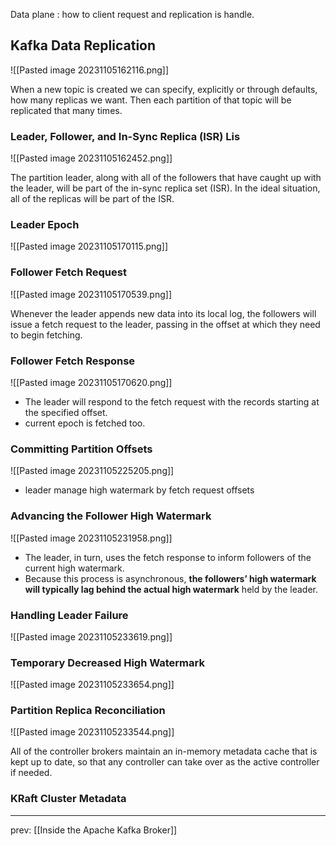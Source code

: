 Data plane : how to client request and replication is handle. 

## Kafka Data Replication

![[Pasted image 20231105162116.png]]

When a new topic is created we can specify, explicitly or through defaults, how many replicas we want. Then each partition of that topic will be replicated that many times.

### Leader, Follower, and In-Sync Replica (ISR) Lis

![[Pasted image 20231105162452.png]]

The partition leader, along with all of the followers that have caught up with the leader, will be part of the in-sync replica set (ISR). In the ideal situation, all of the replicas will be part of the ISR.


### Leader Epoch
![[Pasted image 20231105170115.png]]


### Follower Fetch Request

![[Pasted image 20231105170539.png]]

Whenever the leader appends new data into its local log, the followers will issue a fetch request to the leader, passing in the offset at which they need to begin fetching.

### Follower Fetch Response

![[Pasted image 20231105170620.png]]

- The leader will respond to the fetch request with the records starting at the specified offset. 
- current epoch is fetched too.

### Committing Partition Offsets

![[Pasted image 20231105225205.png]]

- leader manage high watermark by fetch request offsets

### Advancing the Follower High Watermark

![[Pasted image 20231105231958.png]]

- The leader, in turn, uses the fetch response to inform followers of the current high watermark. 
- Because this process is asynchronous, **the followers’ high watermark will typically lag behind the actual high watermark** held by the leader.

### Handling Leader Failure
![[Pasted image 20231105233619.png]]

### Temporary Decreased High Watermark
![[Pasted image 20231105233654.png]]

### Partition Replica Reconciliation

![[Pasted image 20231105233544.png]]

All of the controller brokers maintain an in-memory metadata cache that is kept up to date, so that any controller can take over as the active controller if needed.


### KRaft Cluster Metadata




------

prev: [[Inside the Apache Kafka Broker]]

